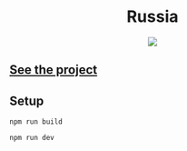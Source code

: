 <h1 align="center">Russia</h1>
<p align="center">
  <img src="https://img.shields.io/badge/made%20by-opv1-blue.svg">
</p>

## [See the project](https://opv1.github.io/russia-yp/)

## Setup

```
npm run build
```

```
npm run dev
```
